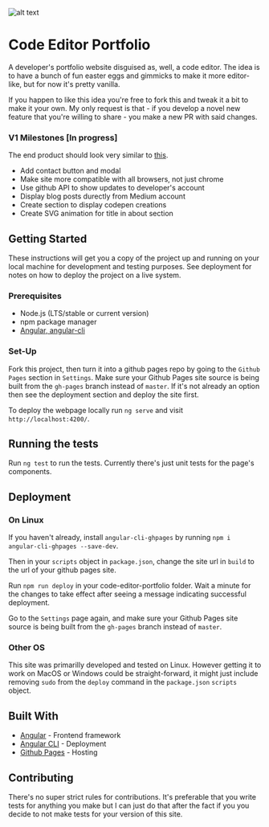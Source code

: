 ![alt text](https://i.imgur.com/C4vT7aW.png "Logo Title Text 1")

# Code Editor Portfolio

A developer's portfolio website disguised as, well, a code editor.
The idea is to have a bunch of fun easter eggs and gimmicks to make it more editor-like, but for now it's pretty vanilla.

If you happen to like this idea you're free to fork this and tweak it a bit to make it your own. My only request is that - if you develop a novel new feature that you're willing to share - you make a new PR with said changes.

### V1 Milestones [In progress]

The end product should look very similar to [this](https://i.imgur.com/8JynzX8.jpg).

- Add contact button and modal
- Make site more compatible with all browsers, not just chrome
- Use github API to show updates to developer's account
- Display blog posts durectly from Medium account
- Create section to display codepen creations
- Create SVG animation for title in about section

## Getting Started

These instructions will get you a copy of the project up and running on your local machine for development and testing purposes. See deployment for notes on how to deploy the project on a live system.

### Prerequisites

- Node.js (LTS/stable or current version)
- npm package manager
- [Angular, angular-cli](https://angular.io/guide/quickstart)


### Set-Up

Fork this project, then turn it into a github pages repo by going to the `Github Pages` section in `Settings`. Make sure your Github Pages site source is being built from the `gh-pages` branch instead of `master`. If it's not already an option then see the deployment section and deploy the site first.

To deploy the webpage locally run `ng serve` and visit `http://localhost:4200/`.

## Running the tests

Run `ng test` to run the tests. Currently there's just unit tests for the page's components.

## Deployment

### On Linux

If you haven't already, install `angular-cli-ghpages` by running `npm i angular-cli-ghpages --save-dev`.

Then in your `scripts` object in `package.json`, change the site url in `build` to the url of your github pages site.

Run `npm run deploy` in your code-editor-portfolio folder. Wait a minute for the changes to take effect after seeing a message indicating successful deployment.

Go to the `Settings` page again, and make sure your Github Pages site source is being built from the `gh-pages` branch instead of `master`.

### Other OS

This site was primarilly developed and tested on Linux. However getting it to work on MacOS or Windows could be straight-forward, it might just include removing `sudo` from the `deploy` command in the `package.json` `scripts` object.

## Built With

* [Angular](https://angular.io/) - Frontend framework
* [Angular CLI](https://cli.angular.io/) - Deployment
* [Github Pages](https://pages.github.com/) - Hosting

## Contributing

There's no super strict rules for contributions. It's preferable that you write tests for anything you make but I can just do that after the fact if you you decide to not make tests for your version of this site.

